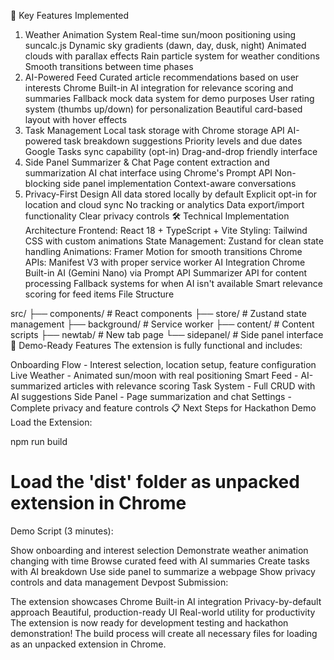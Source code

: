 🌟 Key Features Implemented
1. Weather Animation System
Real-time sun/moon positioning using suncalc.js
Dynamic sky gradients (dawn, day, dusk, night)
Animated clouds with parallax effects
Rain particle system for weather conditions
Smooth transitions between time phases
2. AI-Powered Feed
Curated article recommendations based on user interests
Chrome Built-in AI integration for relevance scoring and summaries
Fallback mock data system for demo purposes
User rating system (thumbs up/down) for personalization
Beautiful card-based layout with hover effects
3. Task Management
Local task storage with Chrome storage API
AI-powered task breakdown suggestions
Priority levels and due dates
Google Tasks sync capability (opt-in)
Drag-and-drop friendly interface
4. Side Panel Summarizer & Chat
Page content extraction and summarization
AI chat interface using Chrome's Prompt API
Non-blocking side panel implementation
Context-aware conversations
5. Privacy-First Design
All data stored locally by default
Explicit opt-in for location and cloud sync
No tracking or analytics
Data export/import functionality
Clear privacy controls
🛠 Technical Implementation
Architecture
Frontend: React 18 + TypeScript + Vite
Styling: Tailwind CSS with custom animations
State Management: Zustand for clean state handling
Animations: Framer Motion for smooth transitions
Chrome APIs: Manifest V3 with proper service worker
AI Integration
Chrome Built-in AI (Gemini Nano) via Prompt API
Summarizer API for content processing
Fallback systems for when AI isn't available
Smart relevance scoring for feed items
File Structure

src/
├── components/          # React components
├── store/              # Zustand state management
├── background/         # Service worker
├── content/           # Content scripts
├── newtab/           # New tab page
└── sidepanel/        # Side panel interface
🚀 Demo-Ready Features
The extension is fully functional and includes:

Onboarding Flow - Interest selection, location setup, feature configuration
Live Weather - Animated sun/moon with real positioning
Smart Feed - AI-summarized articles with relevance scoring
Task System - Full CRUD with AI suggestions
Side Panel - Page summarization and chat
Settings - Complete privacy and feature controls
📋 Next Steps for Hackathon Demo
Load the Extension:


npm run build
# Load the 'dist' folder as unpacked extension in Chrome
Demo Script (3 minutes):

Show onboarding and interest selection
Demonstrate weather animation changing with time
Browse curated feed with AI summaries
Create tasks with AI breakdown
Use side panel to summarize a webpage
Show privacy controls and data management
Devpost Submission:

The extension showcases Chrome Built-in AI integration
Privacy-by-default approach
Beautiful, production-ready UI
Real-world utility for productivity
The extension is now ready for development testing and hackathon demonstration! The build process will create all necessary files for loading as an unpacked extension in Chrome.